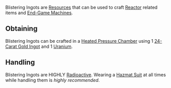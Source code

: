 Blistering Ingots are [Resources](https://github.com/Slimefun/Slimefun4/wiki/Resources) that can be used to craft [Reactor](https://github.com/Slimefun/Slimefun4/wiki/Electric-Machines#energy-generation) related items and [End-Game Machines](https://github.com/Slimefun/Slimefun4/wiki/Electric-Machines).

## Obtaining
Blistering Ingots can be crafted in a [Heated Pressure Chamber](https://github.com/Slimefun/Slimefun4/wiki/Heated-Pressure-Chamber) using 1 [24-Carat Gold Ingot](https://github.com/Slimefun/Slimefun4/wiki/Gold-Ingot) and 1 [Uranium](https://github.com/Slimefun/Slimefun4/wiki/Uranium).

## Handling
Blistering Ingots are HIGHLY [Radioactive](https://github.com/Slimefun/Slimefun4/wiki/Radiation). Wearing a [Hazmat Suit](https://github.com/Slimefun/Slimefun4/wiki/Hazmat-Suit) at all times while handling them is *highly recommended*. 
